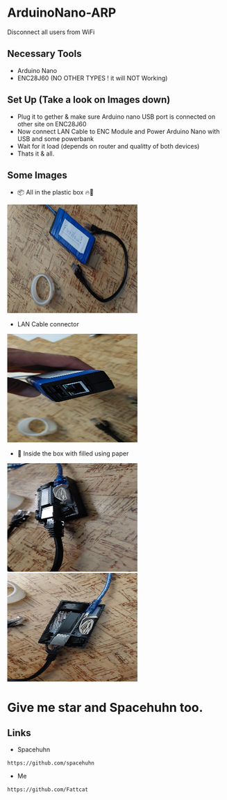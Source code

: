 # ArduinoNano-ARP
Disconnect all users from WiFi

## Necessary Tools
- Arduino Nano
- ENC28J60 (NO OTHER TYPES ! it will NOT Working)
## Set Up (Take a look on Images down)
- Plug it to gether & make sure Arduino nano USB port is connected on other site on ENC28J60
- Now connect LAN Cable to ENC Module and Power Arduino Nano with USB and some powerbank
- Wait for it load (depends on router and qualitty of both devices)
- Thats it & all.

## Some Images
- 📦 All in the plastic box 🔥🧱
<img src="ArduinoNano-Img01.jpg" alt="Image01" width="300" height="250">

- LAN Cable connector 
<img src="ArduinoNano-Img02.jpg" alt="Image02" width="300" height="250">

- 📝 Inside the box with filled using paper
<img src="ArduinoNano-Img03.jpg" alt="Image04" width="300" height="250">

<img src="ArduinoNano-Img04.jpg" alt="Image01" width="300" height="250">

# Give me star and Spacehuhn too.

## Links
- Spacehuhn
```
https://github.com/spacehuhn
```
- Me
```
https://github.com/Fattcat
```
